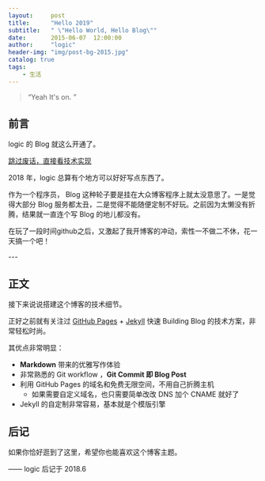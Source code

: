 ```yaml
---
layout:     post
title:      "Hello 2019"
subtitle:   " \"Hello World, Hello Blog\""
date:       2015-06-07	12:00:00
author:     "logic"
header-img: "img/post-bg-2015.jpg"
catalog: true
tags:
    - 生活
---
```


> “Yeah It's on. ”


## 前言

logic 的 Blog 就这么开通了。

[跳过废话，直接看技术实现 ](#build) 



2018 年，logic 总算有个地方可以好好写点东西了。


作为一个程序员， Blog 这种轮子要是挂在大众博客程序上就太没意思了。一是觉得大部分 Blog 服务都太丑，二是觉得不能随便定制不好玩。之前因为太懒没有折腾，结果就一直连个写 Blog 的地儿都没有。

在玩了一段时间github之后，又激起了我开博客的冲动，索性一不做二不休，花一天搞一个吧！


<p id = "build"></p>
---

## 正文

接下来说说搭建这个博客的技术细节。  

正好之前就有关注过 [GitHub Pages](https://pages.github.com/) + [Jekyll](http://jekyllrb.com/) 快速 Building Blog 的技术方案，非常轻松时尚。

其优点非常明显：

* **Markdown** 带来的优雅写作体验
* 非常熟悉的 Git workflow ，**Git Commit 即 Blog Post**
* 利用 GitHub Pages 的域名和免费无限空间，不用自己折腾主机
	* 如果需要自定义域名，也只需要简单改改 DNS 加个 CNAME 就好了 
* Jekyll 的自定制非常容易，基本就是个模版引擎



## 后记

如果你恰好逛到了这里，希望你也能喜欢这个博客主题。

—— logic 后记于 2018.6


